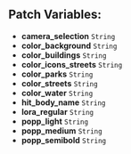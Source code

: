 ## Patch Variables:

* __camera_selection__ ```String```
* __color_background__ ```String```
* __color_buildings__ ```String```
* __color_icons_streets__ ```String```
* __color_parks__ ```String```
* __color_streets__ ```String```
* __color_water__ ```String```
* __hit_body_name__ ```String```
* __lora_regular__ ```String```
* __popp_light__ ```String```
* __popp_medium__ ```String```
* __popp_semibold__ ```String```


